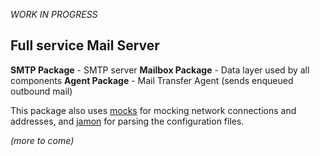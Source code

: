 _WORK IN PROGRESS_

## Full service Mail Server

__SMTP Package__ - SMTP server
__Mailbox Package__ - Data layer used by all components
__Agent Package__ - Mail Transfer Agent (sends enqueued outbound mail)

This package also uses [mocks](http://github.com/gbbr/mocks) for mocking network connections and addresses, and [jamon](http://github.com/gbbr/jamon) for parsing the configuration files.

_(more to come)_
